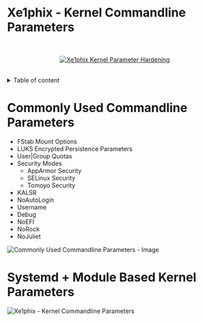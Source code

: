# Xe1phix - Kernel Commandline Parameters
<br>
<p align="center">
  <a href="https://gitlab.com/xe1phix/ParrotLinux-Public-Kiosk-Project/tree/master/Xe1phix-Grub-Hardening/Xe1phix-Kernel-Command-Line-Parameters">
    <img src="https://img.shields.io/badge/Xe1phix-Kernel_Commandline_Parameters-darkred?style=flat&logo=gitlab" alt="Xe1phix Kernel Parameter Hardening">
  </a>
</p>
<br>

<details>
<summary>Table of content</summary>

## Table of content
   * [Xe1phix - Kernel Commandline Parameters](#xe1phix-kernel-commandline-parameters)
      * [Commonly Used Commandline Parameters](#commonly-used-commandline-parameters)
         * [Commonly Used Commandline Parameters - Image](#common-parameters-image)
      * [Systemd + Module Based Kernel Parameters](#systemd+module-based-parameters)
         * [Systemd + Module Based Kernel Parameters - Image](#systemd+module-based-parameters-image)
</details>

# Commonly Used Commandline Parameters
- FStab Mount Options
- LUKS Encrypted Persistence Parameters
- User|Group Quotas
- Security Modes
    - AppArmor Security
    - SELinux Security
    - Tomoyo Security
- KALSR
- NoAutoLogin
- Username
- Debug
- NoEFI
- NoRock
- NoJuliet

![Commonly Used Commandline Parameters - Image](https://gitlab.com/xe1phix/ParrotLinux-Public-Kiosk-Project/raw/master/Xe1phix-Grub-Hardening/Xe1phix-Kernel-Command-Line-Parameters/Xe1phix-Kernel-Parameter-Notes-Digitally-Converted/KernelParameters4.jpg)
<br>


# Systemd + Module Based Kernel Parameters
![Xe1phix - Kernel Commandline Parameters](https://gitlab.com/xe1phix/ParrotLinux-Public-Kiosk-Project/raw/master/Xe1phix-Grub-Hardening/Xe1phix-Kernel-Command-Line-Parameters/Xe1phix-Kernel-Parameter-Notes-Digitally-Converted/KernelParameters2-v2.jpg)

